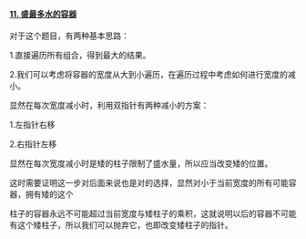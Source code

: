 #### [11. 盛最多水的容器](https://leetcode-cn.com/problems/container-with-most-water/)

对于这个题目，有两种基本思路：

1.直接遍历所有组合，得到最大的结果。

2.我们可以考虑将容器的宽度从大到小遍历，在遍历过程中考虑如何进行宽度的减小。

显然在每次宽度减小时，利用双指针有两种减小的方案：

1.左指针右移

2.右指针左移

显然在每次宽度减小时是矮的柱子限制了盛水量，所以应当改变矮的位置。

这时需要证明这一步对后面来说也是对的选择，显然对小于当前宽度的所有可能容器，拥有矮的这个

柱子的容器永远不可能超过当前宽度与矮柱子的乘积，这就说明以后的容器不可能有这个矮柱子，所以我们可以抛弃它，也即改变矮柱子的指针。